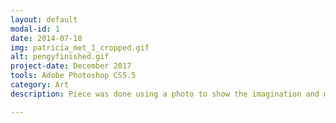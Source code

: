 ```yaml
---
layout: default
modal-id: 1
date: 2014-07-18
img: patricia_met_1_cropped.gif
alt: pengyfinished.gif
project-date: December 2017
tools: Adobe Photoshop CS5.5
category: Art
description: Piece was done using a photo to show the imagination and motion present in a still moment. Wee!

---
```


